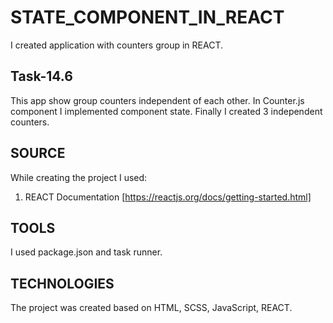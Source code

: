 # STATE_COMPONENT_IN_REACT

I created application with counters group in REACT.

## Task-14.6

This app show group counters independent of each other. In Counter.js component I implemented component state. Finally I created 3 independent counters.
 
## SOURCE 
While creating the project I used: 
1. REACT Documentation [https://reactjs.org/docs/getting-started.html]

## TOOLS 
I used package.json and task runner.

## TECHNOLOGIES 
The project was created based on HTML, SCSS, JavaScript, REACT.

